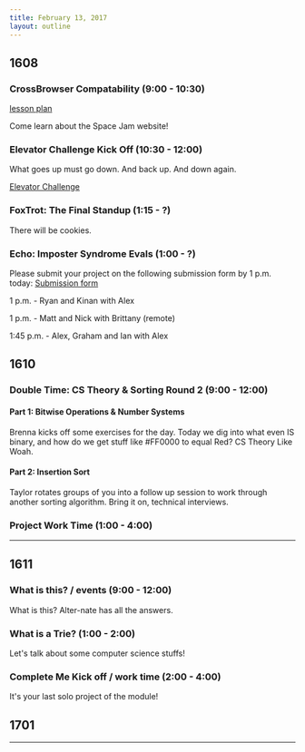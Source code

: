 ```yaml
---
title: February 13, 2017
layout: outline
---
```


## 1608

### CrossBrowser Compatability (9:00 - 10:30)

[lesson plan](http://frontend.turing.io/lessons/cross-browser-compat.html)

Come learn about the Space Jam website!

### Elevator Challenge Kick Off (10:30 - 12:00)
What goes up must go down. And back up. And down again.

[Elevator Challenge](https://github.com/turingschool-examples/elevator_challenge)

### FoxTrot: The Final Standup (1:15 - ?)

There will be cookies.


### Echo: Imposter Syndrome Evals (1:00 - ?)
Please submit your project on the following submission form by 1 p.m. today: [Submission form](https://github.com/turingschool/front-end-submissions-public/tree/master/1608/4-module/imposter_syndrome)

1 p.m. - Ryan and Kinan with Alex

1 p.m. - Matt and Nick with Brittany (remote)

1:45 p.m. - Alex, Graham and Ian with Alex

## 1610

### Double Time: CS Theory & Sorting Round 2 (9:00 - 12:00)

#### Part 1: Bitwise Operations & Number Systems

Brenna kicks off some exercises for the day. Today we dig into what even IS binary, and how do we get stuff like #FF0000 to equal Red? CS Theory Like Woah.

#### Part 2: Insertion Sort

Taylor rotates groups of you into a follow up session to work through another sorting algorithm. Bring it on, technical interviews.

### Project Work Time (1:00 - 4:00)

--------------------------------------------

## 1611

### What is this? / events (9:00 - 12:00)

What is this? Alter-nate has all the answers.

### What is a Trie? (1:00 - 2:00)

Let's talk about some computer science stuffs!

### Complete Me Kick off / work time (2:00 - 4:00)

It's your last solo project of the module!

## 1701

--------------------------------------------
